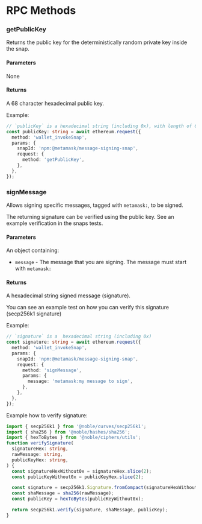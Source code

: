 # RPC Methods

### getPublicKey

Returns the public key for the deterministically random private key inside the snap.

#### Parameters

None

#### Returns

A 68 character hexadecimal public key.

Example:

```ts
// `publicKey` is a hexadecimal string (including 0x), with length of 68.
const publicKey: string = await ethereum.request({
  method: 'wallet_invokeSnap',
  params: {
    snapId: 'npm:@metamask/message-signing-snap',
    request: {
      method: 'getPublicKey',
    },
  },
});
```

### signMessage

Allows signing specific messages, tagged with `metamask:`, to be signed.

The returning signature can be verified using the public key. See an example verification in the snaps tests.

#### Parameters

An object containing:

- `message` - The message that you are signing. The message must start with `metamask:`

#### Returns

A hexadecimal string signed message (signature).

You can see an example test on how you can verify this signature (secp256k1 signature)

Example:

```ts
// `signature` is a  hexadecimal string (including 0x)
const signature: string = await ethereum.request({
  method: 'wallet_invokeSnap',
  params: {
    snapId: 'npm:@metamask/message-signing-snap',
    request: {
      method: 'signMessage',
      params: {
        message: 'metamask:my message to sign',
      },
    },
  },
});
```

Example how to verify signature:

```ts
import { secp256k1 } from '@noble/curves/secp256k1';
import { sha256 } from '@noble/hashes/sha256';
import { hexToBytes } from '@noble/ciphers/utils';
function verifySignature(
  signatureHex: string,
  rawMessage: string,
  publicKeyHex: string,
) {
  const signatureHexWithout0x = signatureHex.slice(2);
  const publicKeyWithout0x = publicKeyHex.slice(2);

  const signature = secp256k1.Signature.fromCompact(signatureHexWithout0x);
  const shaMessage = sha256(rawMessage);
  const publicKey = hexToBytes(publicKeyWithout0x);

  return secp256k1.verify(signature, shaMessage, publicKey);
}
```
